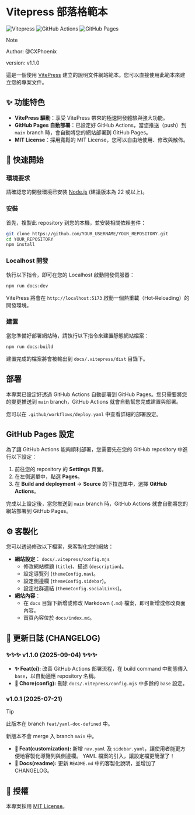 # Vitepress 部落格範本

![Vitepress](https://img.shields.io/badge/Vitepress-v1.6.3-646CFF?logo=vite&logoColor=fff&labelColor=8A2BE2)
![GitHub Actions](https://img.shields.io/badge/GitHub_Actions-2088FF?logo=github-actions&logoColor=white)
![GitHub Pages](https://img.shields.io/badge/Template_v1.1.0-9fa?logo=github&logoColor=white&label=Github%20Pages&labelColor=121013)

> [!NOTE]
> Author: @CXPhoenix
>
> version: v1.1.0

這是一個使用 [VitePress](https://vitepress.dev/) 建立的說明文件網站範本。您可以直接使用此範本來建立您的專案文件。

## ✨ 功能特色

*   **VitePress 驅動**：享受 VitePress 帶來的極速開發體驗與強大功能。
*   **GitHub Pages 自動部署**：已設定好 GitHub Actions，當您推送（push）到 `main` branch 時，會自動將您的網站部署到 GitHub Pages。
*   **MIT License**：採用寬鬆的 MIT License，您可以自由地使用、修改與散佈。

## 🚀 快速開始

### 環境要求

請確認您的開發環境已安裝 [Node.js](https://nodejs.org/) (建議版本為 22 或以上)。

### 安裝

首先，複製此 repository 到您的本機，並安裝相關依賴套件：

```bash
git clone https://github.com/YOUR_USERNAME/YOUR_REPOSITORY.git
cd YOUR_REPOSITORY
npm install
```

### Localhost 開發

執行以下指令，即可在您的 Localhost 啟動開發伺服器：

```bash
npm run docs:dev
```

VitePress 將會在 `http://localhost:5173` 啟動一個熱重載（Hot-Reloading）的開發環境。

### 建置

當您準備好部署網站時，請執行以下指令來建置靜態網站檔案：

```bash
npm run docs:build
```

建置完成的檔案將會被輸出到 `docs/.vitepress/dist` 目錄下。

## 部署

本專案已設定好透過 GitHub Actions 自動部署到 GitHub Pages。您只需要將您的變更推送到 `main` branch，GitHub Actions 就會自動幫您完成建置與部署。

您可以在 `.github/workflows/deploy.yaml` 中查看詳細的部署設定。

## GitHub Pages 設定

為了讓 GitHub Actions 能夠順利部署，您需要先在您的 GitHub repository 中進行以下設定：

1.  前往您的 repository 的 **Settings** 頁面。
2.  在左側選單中，點選 **Pages**。
3.  在 **Build and deployment** -> **Source** 的下拉選單中，選擇 **GitHub Actions**。

完成以上設定後，當您推送到 `main` branch 時，GitHub Actions 就會自動將您的網站部署到 GitHub Pages。

## ⚙️ 客製化

您可以透過修改以下檔案，來客製化您的網站：

*   **網站設定**： `docs/.vitepress/config.mjs`
    *   修改網站標題 (`title`)、描述 (`description`)。
    *   設定導覽列 (`themeConfig.nav`)。
    *   設定側邊欄 (`themeConfig.sidebar`)。
    *   設定社群連結 (`themeConfig.socialLinks`)。
*   **網站內容**：
    *   在 `docs` 目錄下新增或修改 Markdown (`.md`) 檔案，即可新增或修改頁面內容。
    *   首頁內容位於 `docs/index.md`。

## 📝 更新日誌 (CHANGELOG)

### ✨✨✨ v1.1.0 (2025-09-04) ✨✨✨

*   **✨ Feat(ci):** 改善 GitHub Actions 部署流程，在 build command 中動態傳入 `base`，以自動適應 repository 名稱。
*   **🔧 Chore(config):** 刪除 `docs/.vitepress/config.mjs` 中多餘的 `base` 設定。

### v1.0.1 (2025-07-21)

> [!TIP]
> 此版本在 branch `feat/yaml-doc-defined` 中。
>
> 新版本不會 merge 入 branch `main` 中。

*   **🚀 Feat(customization):** 新增 `nav.yaml` 及 `sidebar.yaml`，讓使用者能更方便地客製化導覽列與側邊欄。 YAML 檔案的引入，讓設定檔更簡潔了！
*   **📝 Docs(readme):** 更新 `README.md` 中的客製化說明，並增加了 CHANGELOG。

## 📄 授權

本專案採用 [MIT License](LICENSE)。